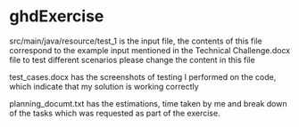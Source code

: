 # ghdExercise

src/main/java/resource/test_1 is the input file,
the contents of this file correspond to the example input mentioned in the Technical Challenge.docx file
to test different scenarios please change the content in this file

test_cases.docx has the screenshots of testing I performed on the code, which indicate that my solution is working correctly

planning_documt.txt has the estimations, time taken by me and break down of the tasks which was requested as part of the exercise.
